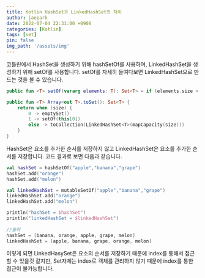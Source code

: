```yaml
---
title: Kotlin HashSet과 LinkedHashSet의 차이
author: jaepark
date: 2022-07-04 22:31:00 +0900
categories: [Kotlin]
tags: [set]
pin: false
img_path: '/assets/img'
---
```

코틀린에서 HashSet을 생성하기 위해 hashSetOf를 사용하며, LinkedHashSet을 생성하기 위해 setOf를 사용합니다. 
setOf를 자세히 들여다보면 LinkedHashSet으로 만드는 것을 볼 수 있습니다.

```kotlin
public fun <T> setOf(vararg elements: T): Set<T> = if (elements.size > 0) elements.toSet() else emptySet()

public fun <T> Array<out T>.toSet(): Set<T> {
    return when (size) {
        0 -> emptySet()
        1 -> setOf(this[0])
        else -> toCollection(LinkedHashSet<T>(mapCapacity(size)))
    }
}
```
HashSet은 요소를 추가한 순서를 저장하지 않고 LinkedHashSet은 요소를 추가한 순서를 저장합니다.
코드 결과로 보면 다음과 같습니다.
```kotlin
val hashSet = hashSetOf("apple","banana","grape")
hashSet.add("orange")
hashSet.add("melon")

val linkedHashSet = mutableSetOf("apple","banana","grape")
linkedHashSet.add("orange")
linkedHashSet.add("melon")

println("hashSet = $hashSet")
println("linkedHashSet = $linkedHashSet")
    
//출력
hashSet = [banana, orange, apple, grape, melon]
linkedHashSet = [apple, banana, grape, orange, melon]
```
이렇게 되면 LinkedHasySet은 요소의 순서를 저장하기 때문에 index를 통해서 접근할 수 있을것 같지만, 
Set자체는 index로 객체를 관리하지 않기 때문에 index를 통한 접근이 불가능합니다.
